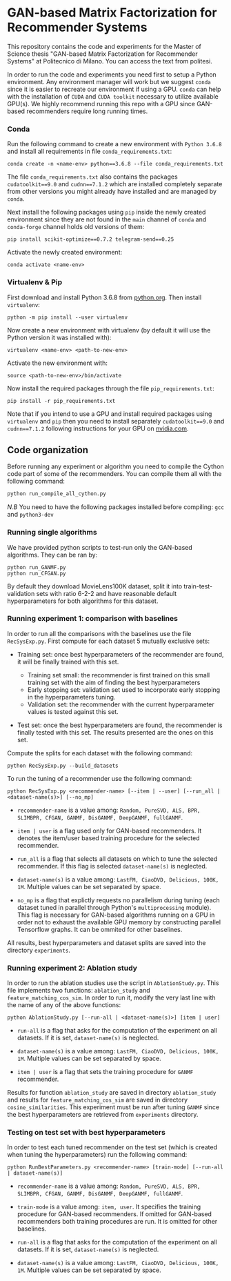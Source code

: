 # GAN-based Matrix Factorization for Recommender Systems
This repository contains the code and experiments for the Master of Science thesis "GAN-based Matrix Factorization for Recommender Systems" at Politecnico di Milano. You can access the text from politesi.

In order to run the code and experiments you need first to setup a Python environment. Any environment manager will work but we suggest `conda` since it is easier to recreate our environment if using a GPU. `conda` can help with the installation of `CUDA` and `CUDA toolkit` necessary to utilize available GPU(s). We highly recommend running this repo with a GPU since GAN-based recommenders require long running times.

### Conda
Run the following command to create a new environment with `Python 3.6.8` and install all requirements in file `conda_requirements.txt`:

```shell
conda create -n <name-env> python==3.6.8 --file conda_requirements.txt
```

The file `conda_requirements.txt` also contains the packages `cudatoolkit==9.0` and `cudnn==7.1.2` which are installed completely separate from other versions you might already have installed and are managed by `conda`.

Next install the following packages using `pip` inside the newly created environment since they are not found in the `main` channel of `conda` and `conda-forge` channel holds old versions of them:

```shell
pip install scikit-optimize==0.7.2 telegram-send==0.25
```

Activate the newly created environment:

```shell
conda activate <name-env>
```

### Virtualenv & Pip
First download and install Python 3.6.8 from [python.org](python.org). Then install `virtualenv`:

```shell
python -m pip install --user virtualenv
```

Now create a new environment with virtualenv (by default it will use the Python version it was installed with):

```shell
virtualenv <name-env> <path-to-new-env>
```

Activate the new environment with:

```shell
source <path-to-new-env>/bin/activate
```

Now install the required packages through the file `pip_requirements.txt`:

```shell
pip install -r pip_requirements.txt
```

Note that if you intend to use a GPU and install required packages using `virtualenv` and `pip` then you need to install separately `cudatoolkit==9.0` and `cudnn==7.1.2` following instructions for your GPU on [nvidia.com](nvidia.com).

## Code organization

Before running any experiment or algorithm you need to compile the Cython code part of some of the recommenders. 
You can compile them all with the following command:

```python
python run_compile_all_cython.py
```

*N.B* You need to have the following packages installed before compiling: `gcc` and `python3-dev`

### Running single algorithms
We have provided python scripts to test-run only the GAN-based algorithms. They can be ran by:
```shell
python run_GANMF.py
python run_CFGAN.py
```

By default they download MovieLens100K dataset, split it into train-test-validation sets with ratio 6-2-2 and have reasonable default hyperparameters for both algorithms for this dataset.

### Running experiment 1: comparison with baselines
In order to run all the comparisons with the baselines use the file `RecSysExp.py`. First compute for each dataset 5 mutually exclusive sets:

* Training set: once best hyperparameters of the recommender are found, it will be finally trained with this set.

  * Training set small: the recommender is first trained on this small training set with the aim of finding the best hyperparameters
  * Early stopping set: validation set used to incorporate early stopping in the hyperparameters tuning.
  * Validation set: the recommender with the current hyperparameter values is tested against this set.
* Test set: once the best hyperparameters are found, the recommender is finally tested with this set. The results presented are the ones on this set.

Compute the splits for each dataset with the following command:

```shell
python RecSysExp.py --build_datasets
```

To run the tuning of a recommender use the following command:

```shell
python RecSysExp.py <recommender-name> [--item | --user] [--run_all | <dataset-name(s)>] [--no_mp]
```

* `recommender-name` is a value among: `Random, PureSVD, ALS, BPR, SLIMBPR, CFGAN, GANMF, DisGANMF, DeepGANMF, fullGANMF`.

* `item | user` is a flag used only for GAN-based recommenders. It denotes the item/user based training procedure for the selected recommender.

* `run_all` is a flag that selects all datasets on which to tune the selected recommender. If this flag is selected `dataset-name(s)` is neglected.

* `dataset-name(s)` is a value among: `LastFM, CiaoDVD, Delicious, 100K, 1M`. Multiple values can be set separated by space.

* `no_mp` is a flag that explictly requests no parallelism during tuning (each dataset tuned in parallel through Python's `multiprocessing` module). This flag is necessary for GAN-based algorithms running on a GPU in order not to exhaust the available GPU memory by constructing parallel Tensorflow graphs. It can be ommited for other baselines.

All results, best hyperparameters and dataset splits are saved into the directory `experiments`.


### Running experiment 2: Ablation study
In order to run the ablation studies use the script in `AblationStudy.py`. This file implements two functions: `ablation_study` and `feature_matching_cos_sim`. In order to run it, modify the very last line with the name of any of the above functions:

```shell
python AblationStudy.py [--run-all | <dataset-name(s)>] [item | user]
```

* `run-all` is a flag that asks for the computation of the experiment on all datasets. If it is set, `dataset-name(s)` is neglected.

* `dataset-name(s)` is a value among: `LastFM, CiaoDVD, Delicious, 100K, 1M`. Multiple values can be set separated by space.

* `item | user` is a flag that sets the training procedure for `GANMF` recommender.

Results for function `ablation_study` are saved in directory `ablation_study` and results for `feature_matching_cos_sim` are saved in directory `cosine_similarities`. This experiment must be run after tuning `GANMF` since the best hyperparameters are retrieved from `experiments` directory.


### Testing on test set with best hyperparameters
In order to test each tuned recommender on the test set (which is created when tuning the hyperparameters) run the following command:

```shell
python RunBestParameters.py <recommender-name> [train-mode] [--run-all | dataset-name(s)]
```

* `recommender-name` is a value among: `Random, PureSVD, ALS, BPR, SLIMBPR, CFGAN, GANMF, DisGANMF, DeepGANMF, fullGANMF`.

* `train-mode` is a value among: `item, user`. It specifies the training procedure for GAN-based recommenders. If omitted for GAN-based recommenders both training procedures are run. It is omitted for other baselines.

* `run-all` is a flag that asks for the computation of the experiment on all datasets. If it is set, `dataset-name(s)` is neglected.

* `dataset-name(s)` is a value among: `LastFM, CiaoDVD, Delicious, 100K, 1M`. Multiple values can be set separated by space.
